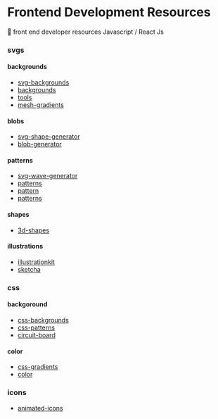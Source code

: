 # Frontend Development Resources

👋 front end developer resources Javascript / React Js

### svgs

#### backgrounds
 - [svg-backgrounds](https://superdesigner.co/tools/svg-backgrounds)
 - [backgrounds](https://superdesigner.co/tools/backgrounds?type=side-wave)
 - [tools](https://app.haikei.app/)
 - [mesh-gradients](https://superdesigner.co/resources/mesh-gradients)
#### blobs
 - [svg-shape-generator](https://www.softr.io/tools/svg-shape-generator)
 - [blob-generator](https://superdesigner.co/tools/blob-generator)
#### patterns
 - [svg-wave-generator](https://www.softr.io/tools/svg-wave-generator)
 - [patterns](https://www.visiwig.com/patterns/)
 - [pattern](https://pattern.monster/)
 - [patterns](https://fffuel.co/ooorganize/)
#### shapes
 - [3d-shapes](https://superdesigner.co/tools/3d-shapes)
#### illustrations
 - [illustrationkit](https://illustrationkit.com/illustrations)
 - [sketcha](https://sketcha.io/playground)


### css

#### backgoround
 - [css-backgrounds](https://superdesigner.co/tools/css-backgrounds)
 - [css-patterns](https://superdesigner.co/tools/css-patterns)
 - [circuit-board](https://bgjar.com/circuit-board)
#### color
 - [css-gradients](https://superdesigner.co/tools/gradients?c=%23A5B4FC%2C%234F46E5&t=LINEAR&p=50%2C50&a=90)
 - [color](https://superdesigner.co/tools/color-generator)

### icons

 - [animated-icons](https://unicornicons.com/icons)
 <!--

### resource name

 - [name](link)
 - []()
 - []() 
 -->
